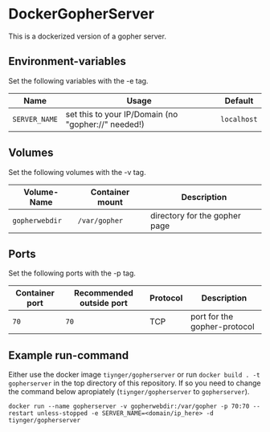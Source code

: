 # DockerGopherServer
This is a dockerized version of a gopher server.

## Environment-variables
Set the following variables with the -e tag.

| Name            | Usage                                               | Default     |
| --------------- | --------------------------------------------------- | ----------- |
| `SERVER_NAME`   | set this to your IP/Domain (no "gopher://" needed!) | `localhost` |

## Volumes
Set the following volumes with the -v tag.

| Volume-Name            | Container mount   | Description                   |
| ---------------------- | ----------------- | ----------------------------- |
| `gopherwebdir`         | `/var/gopher`     | directory for the gopher page |

## Ports
Set the following ports with the -p tag.

| Container port   | Recommended outside port   | Protocol | Description                  |
| ---------------- | -------------------------- | -------- | ---------------------------- |
| `70`             | `70`                       | TCP      | port for the gopher-protocol |

## Example run-command

Either use the docker image `tiynger/gopherserver` or run `docker build . -t gopherserver` in the top directory of this repository.
If so you need to change the command below apropiately (`tiynger/gopherserver` to `gopherserver`).

`docker run --name gopherserver -v gopherwebdir:/var/gopher -p 70:70 --restart unless-stopped -e SERVER_NAME=<domain/ip_here> -d tiynger/gopherserver`

